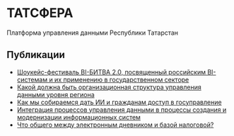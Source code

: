 # ТАТСФЕРА
Платформа управления данными Республики Татарстан

<!--
    Плагин для поиска по GitPages: https://jekyll-themes.com/dieghernan/algolia-jekyll-action
    Ссылка для встраивания видео с Би-Битвы 2.0: https://vk.com/video_ext.php?oid=-225380536&id=456239017&hd=2&t=1h20m1s
-->

## Публикации
- [Шоукейс-фестиваль BI-БИТВА 2.0, посвященный российским BI-системам и их применению в государственном секторе](https://vk.com/video-225380536_456239017?t=1h20m1s)
- [Какой должна быть организационная структура управления данными уровня региона](https://habr.com/ru/companies/digital_tatarstan/articles/783700/)
- [Как мы собираемся дать ИИ и гражданам доступ в госуправление](https://habr.com/ru/companies/digital_tatarstan/articles/770680/)
- [Интеграция процессов управления данными в процессы создания и модернизации информационных систем](https://vc.ru/dev/1185632-integraciya-processov-upravleniya-dannymi-v-processy-sozdaniya-i-modernizacii-informacionnyh-sistem)
- [Что общего между электронным дневником и базой налоговой?](https://habr.com/ru/companies/digital_tatarstan/articles/714492/)
